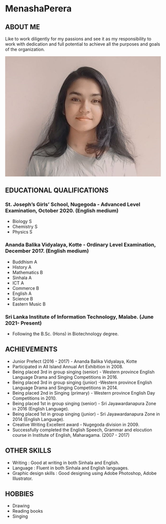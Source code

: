# MenashaPerera

## ABOUT ME
Like to work diligently for my passions and see it as my responsibility to work with dedication and full potential to achieve all the purposes and goals of the organization.

![Photograph](https://github.com/MenashaPerera/MenashaPerera.github.io/blob/main/Images/pic.jpg)

## EDUCATIONAL QUALIFICATIONS
### St. Joseph’s Girls’ School, Nugegoda - Advanced Level Examination, October 2020. (English medium)

<ul>
<li>Biology   S</li>
<li>Chemistry S</li>
<li>Physics   S</li>
</ul>



### Ananda Balika Vidyalaya, Kotte - Ordinary Level Examination, December 2017. (English medium)

<ul>
<li>Buddhism      A</li>
<li>History       A</li>
<li>Mathematics   B</li>
<li>Sinhala       A</li>
<li>ICT           A</li>
<li>Commerce      B</li>
<li>English       A</li>
<li>Science       B</li>
<li>Eastern Music B</li>
</ul>

### Sri Lanka Institute of Information Technology, Malabe. (June 2021- Present)

<ul>
  <li>Following the B.Sc. (Hons) in Biotechnology degree.</li>
</ul>

## ACHIEVEMENTS

<ul>
<li>Junior Prefect (2016 - 2017) - Ananda Balika Vidyalaya, Kotte</li>
<li>Participated in All Island Annual Art Exhibition in 2008.</li>
<li>Being placed 3rd in group singing (senior) - Western province English Language Drama and Singing Competitions in 2016.</li>
<li>Being placed 3rd in group singing (junior) -Western province English Language Drama and Singing Competitions in 2014.</li>
<li>Being placed 2nd in Singing (primary) - Western province English Day Competitions in 2010.</li>
<li>Being placed 1st in group singing (senior) - Sri Jayawardanapura Zone in 2016 (English Language).</li>
<li>Being placed 1st in group singing (junior) - Sri Jayawardanapura Zone in 2014 (English Language).</li>
<li>Creative Writing Excellent award - Nugegoda division in 2009.</li>
<li>Successfully completed the English Speech, Grammar and elocution course in Institute of English, Maharagama. (2007 - 2017)</li>
</ul>

## OTHER SKILLS

<ul>
<li>Writing               : Good at writing in both Sinhala and English.</li>
<li>Language              : Fluent in both Sinhala and English languages.</li>
<li>Graphic design skills : Good designing using Adobe Photoshop, Adobe Illustrator.</li>
</ul>
  
## HOBBIES
  
<ul> 
<li>Drawing</li>
<li>Reading books</li>
<li>Singing</li> 
</ul>
  


